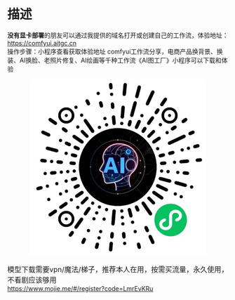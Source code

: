 # 描述
<b>没有显卡部署</b>的朋友可以通过我提供的域名打开或创建自己的工作流，体验地址：<a href="https://comfyui.aitgc.cn">https://comfyui.aitgc.cn</a></br>
操作步骤：小程序查看获取体验地址
comfyui工作流分享，电商产品换背景、换装、AI换脸、老照片修复、AI绘画等千种工作流《AI图工厂》小程序可以下载和体验
<br/>
<div align="center">
    <img src="assets/miniapp/miniapp.jpg" width="400" alt="AI图工厂" />
</div>

<br/>
<span style="font-size:16px;" >模型下载需要vpn/魔法/梯子，推荐本人在用，按需买流量，永久使用，不看剧应该够用</span>
<br/>
<a href="https://www.mojie.me/#/register?code=LmrEvKRu">https://www.mojie.me/#/register?code=LmrEvKRu</a>
<br/>